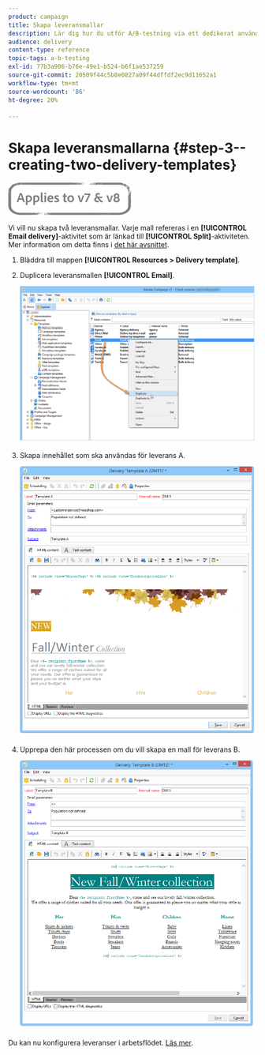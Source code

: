 ```yaml
---
product: campaign
title: Skapa leveransmallar
description: Lär dig hur du utför A/B-testning via ett dedikerat användningsfall.
audience: delivery
content-type: reference
topic-tags: a-b-testing
exl-id: 77b3a906-b76e-49e1-b524-b6f1ae537259
source-git-commit: 20509f44c5b8e0827a09f44dffdf2ec9d11652a1
workflow-type: tm+mt
source-wordcount: '86'
ht-degree: 20%

---
```


# Skapa leveransmallarna {#step-3--creating-two-delivery-templates}

![](../../assets/common.svg)

Vi vill nu skapa två leveransmallar. Varje mall refereras i en **[!UICONTROL Email delivery]**-aktivitet som är länkad till **[!UICONTROL Split]**-aktiviteten. Mer information om detta finns i [det här avsnittet](about-templates.md).

1. Bläddra till mappen **[!UICONTROL Resources > Delivery template]**.
1. Duplicera leveransmallen **[!UICONTROL Email]**.

   ![](assets/use_case_abtesting_deliverymodel_001.png)

1. Skapa innehållet som ska användas för leverans A.

   ![](assets/use_case_abtesting_deliverymodel_002.png)

1. Upprepa den här processen om du vill skapa en mall för leverans B.

   ![](assets/use_case_abtesting_deliverymodel_003.png)

Du kan nu konfigurera leveranser i arbetsflödet. [Läs mer](a-b-testing-uc-configuring-deliveries.md).

